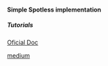 #### Simple Spotless implementation

##### Tutorials

[Oficial Doc](https://github.com/google/secrets-gradle-plugin)

[medium](https://arriolachris.medium.com/pass-secrets-securely-on-android-1c1d0ec51875)

